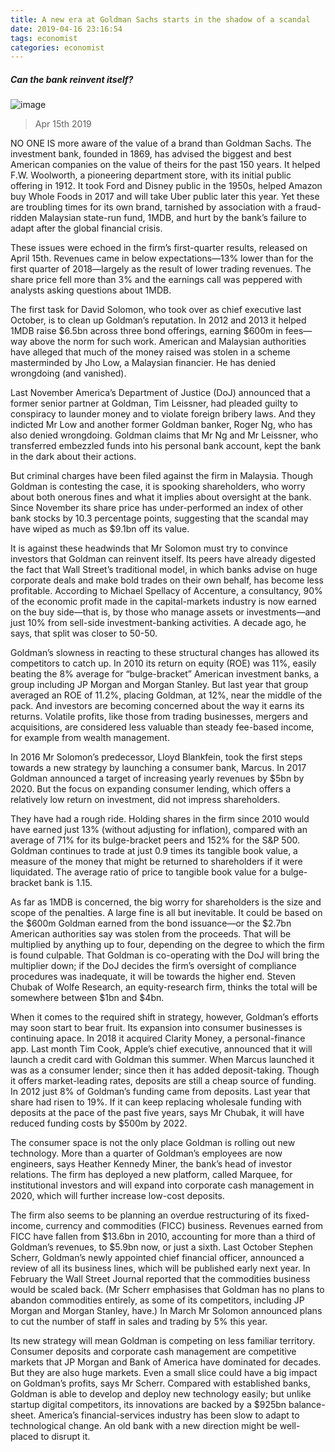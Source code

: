 ```yaml
---
title: A new era at Goldman Sachs starts in the shadow of a scandal 
date: 2019-04-16 23:16:54 
tags: economist 
categories: economist 
---
```




##### Can the bank reinvent itself?

![image](https://cdn.static-economist.com/sites/default/files/20190420_FNP501.jpg)

> Apr 15th 2019

NO ONE IS more aware of the value of a brand than Goldman Sachs. The investment bank, founded in 1869, has advised the biggest and best American companies on the value of theirs for the past 150 years. It helped F.W. Woolworth, a pioneering department store, with its initial public offering in 1912. It took Ford and Disney public in the 1950s, helped Amazon buy Whole Foods in 2017 and will take Uber public later this year. Yet these are troubling times for its own brand, tarnished by association with a fraud-ridden Malaysian state-run fund, 1MDB, and hurt by the bank’s failure to adapt after the global financial crisis.

These issues were echoed in the firm’s first-quarter results, released on April 15th. Revenues came in below expectations—13% lower than for the first quarter of 2018—largely as the result of lower trading revenues. The share price fell more than 3% and the earnings call was peppered with analysts asking questions about 1MDB.

The first task for David Solomon, who took over as chief executive last October, is to clean up Goldman’s reputation. In 2012 and 2013 it helped 1MDB raise $6.5bn across three bond offerings, earning $600m in fees—way above the norm for such work. American and Malaysian authorities have alleged that much of the money raised was stolen in a scheme masterminded by Jho Low, a Malaysian financier. He has denied wrongdoing (and vanished).

Last November America’s Department of Justice (DoJ) announced that a former senior partner at Goldman, Tim Leissner, had pleaded guilty to conspiracy to launder money and to violate foreign bribery laws. And they indicted Mr Low and another former Goldman banker, Roger Ng, who has also denied wrongdoing. Goldman claims that Mr Ng and Mr Leissner, who transferred embezzled funds into his personal bank account, kept the bank in the dark about their actions.

But criminal charges have been filed against the firm in Malaysia. Though Goldman is contesting the case, it is spooking shareholders, who worry about both onerous fines and what it implies about oversight at the bank. Since November its share price has under-performed an index of other bank stocks by 10.3 percentage points, suggesting that the scandal may have wiped as much as $9.1bn off its value.

It is against these headwinds that Mr Solomon must try to convince investors that Goldman can reinvent itself. Its peers have already digested the fact that Wall Street’s traditional model, in which banks advise on huge corporate deals and make bold trades on their own behalf, has become less profitable. According to Michael Spellacy of Accenture, a consultancy, 90% of the economic profit made in the capital-markets industry is now earned on the buy side—that is, by those who manage assets or investments—and just 10% from sell-side investment-banking activities. A decade ago, he says, that split was closer to 50-50.

Goldman’s slowness in reacting to these structural changes has allowed its competitors to catch up. In 2010 its return on equity (ROE) was 11%, easily beating the 8% average for “bulge-bracket” American investment banks, a group including JP Morgan and Morgan Stanley. But last year that group averaged an ROE of 11.2%, placing Goldman, at 12%, near the middle of the pack. And investors are becoming concerned about the way it earns its returns. Volatile profits, like those from trading businesses, mergers and acquisitions, are considered less valuable than steady fee-based income, for example from wealth management.

In 2016 Mr Solomon’s predecessor, Lloyd Blankfein, took the first steps towards a new strategy by launching a consumer bank, Marcus. In 2017 Goldman announced a target of increasing yearly revenues by $5bn by 2020. But the focus on expanding consumer lending, which offers a relatively low return on investment, did not impress shareholders.

They have had a rough ride. Holding shares in the firm since 2010 would have earned just 13% (without adjusting for inflation), compared with an average of 71% for its bulge-bracket peers and 152% for the S&P 500. Goldman continues to trade at just 0.9 times its tangible book value, a measure of the money that might be returned to shareholders if it were liquidated. The average ratio of price to tangible book value for a bulge-bracket bank is 1.15.

As far as 1MDB is concerned, the big worry for shareholders is the size and scope of the penalties. A large fine is all but inevitable. It could be based on the $600m Goldman earned from the bond issuance—or the $2.7bn American authorities say was stolen from the proceeds. That will be multiplied by anything up to four, depending on the degree to which the firm is found culpable. That Goldman is co-operating with the DoJ will bring the multiplier down; if the DoJ decides the firm’s oversight of compliance procedures was inadequate, it will be towards the higher end. Steven Chubak of Wolfe Research, an equity-research firm, thinks the total will be somewhere between $1bn and $4bn.

When it comes to the required shift in strategy, however, Goldman’s efforts may soon start to bear fruit. Its expansion into consumer businesses is continuing apace. In 2018 it acquired Clarity Money, a personal-finance app. Last month Tim Cook, Apple’s chief executive, announced that it will launch a credit card with Goldman this summer. When Marcus launched it was as a consumer lender; since then it has added deposit-taking. Though it offers market-leading rates, deposits are still a cheap source of funding. In 2012 just 8% of Goldman’s funding came from deposits. Last year that share had risen to 19%. If it can keep replacing wholesale funding with deposits at the pace of the past five years, says Mr Chubak, it will have reduced funding costs by $500m by 2022.

The consumer space is not the only place Goldman is rolling out new technology. More than a quarter of Goldman’s employees are now engineers, says Heather Kennedy Miner, the bank’s head of investor relations. The firm has deployed a new platform, called Marquee, for institutional investors and will expand into corporate cash management in 2020, which will further increase low-cost deposits. 

The firm also seems to be planning an overdue restructuring of its fixed-income, currency and commodities (FICC) business. Revenues earned from FICC have fallen from $13.6bn in 2010, accounting for more than a third of Goldman’s revenues, to $5.9bn now, or just a sixth. Last October Stephen Scherr, Goldman’s newly appointed chief financial officer, announced a review of all its business lines, which will be published early next year. In February the Wall Street Journal reported that the commodities business would be scaled back. (Mr Scherr emphasises that Goldman has no plans to abandon commodities entirely, as some of its competitors, including JP Morgan and Morgan Stanley, have.) In March Mr Solomon announced plans to cut the number of staff in sales and trading by 5% this year.

Its new strategy will mean Goldman is competing on less familiar territory. Consumer deposits and corporate cash management are competitive markets that JP Morgan and Bank of America have dominated for decades. But they are also huge markets. Even a small slice could have a big impact on Goldman’s profits, says Mr Scherr. Compared with established banks, Goldman is able to develop and deploy new technology easily; but unlike startup digital competitors, its innovations are backed by a $925bn balance-sheet. America’s financial-services industry has been slow to adapt to technological change. An old bank with a new direction might be well-placed to disrupt it.  

